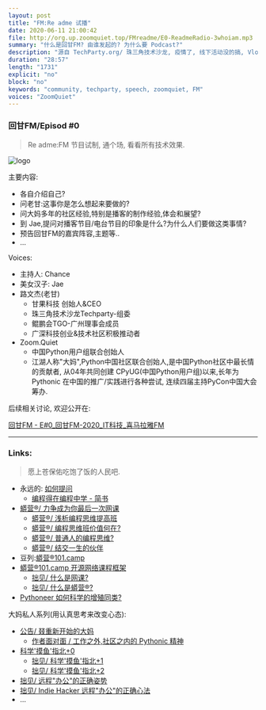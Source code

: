 ```yaml
---
layout: post
title: "FM:Re adme 试播"
date: 2020-06-11 21:00:42 
file: http://org.up.zoomquiet.top/FMreadme/E0-ReadmeRadio-3whoiam.mp3
summary: "什么是回甘FM? 由谁发起的? 为什么要 Podcast?"
description: "源自 TechParty.org/ 珠三角技术沙龙, 疫情了, 线下活动没的搞, Vlog 大家又没这个颜值, 所以, 播客来的相对容易些, 又是大家共同的体验, 那就来呗."
duration: "28:57" 
length: "1731"
explicit: "no" 
block: "no" 
keywords: "community, techparty, speech, zoomquiet, FM"
voices: "ZoomQuiet"
---
```


### 回甘FM/Episod #0 
> Re adme:FM 节目试制, 通个场, 看看所有技术效果.


![logo](http://ydlj.zoomquiet.top/ipic/2020-06-12-ReadmeChat-logo-zip.jpg)




主要内容:

- 各自介绍自己?
- 问老甘:这事你是怎么想起来要做的?
- 问大妈多年的社区经验,特别是播客的制作经验,体会和展望?
- 到 Jae,提问对播客节目/电台节目的印象是什么?为什么人们要做这类事情?
- 预告回甘FM的嘉宾阵容,主题等..
- ...

Voices:

- 主持人: Chance
- 美女汉子: Jae
- 路文杰(老甘)  
    + 甘果科技 创始人&CEO 
    + 珠三角技术沙龙Techparty-组委
    + 鲲鹏会TGO-广州理事会成员
    + 广深科技创业&技术社区积极推动者
- Zoom.Quiet
    + 中国Python用户组联合创始人
    + 江湖人称"大妈",Python中国社区联合创始人,是中国Python社区中最长情的贡献者, 从04年共同创建 CPyUG(中国Python用户组)以来,长年为 Pythonic 在中国的推广/实践进行各种尝试, 连续四届主持PyCon中国大会筹办. 


后续相关讨论, 欢迎公开在:

[回甘FM - E#0_回甘FM-2020_IT科技_喜马拉雅FM](http://xima.tv/HsymDb) 

-------------
### Links: 
> 愿上苍保佑吃饱了饭的人民吧.

- 永远的: [如何提问](https://gitlab.com/101camp/2py/tasks/wikis/HandBooks/Hb4Ask)
    + [编程得在编程中学 - 简书](https://www.jianshu.com/p/7314179ac730)
- [蟒营®/ 力争成为你最后一次网课](https://mp.weixin.qq.com/s/2GPsQK5gyd8jDV6tj_kGag)
    + [蟒营®/ 浅析编程思维提高班](https://mp.weixin.qq.com/s/OBQKmdeETg_w598_Xaf4eQ)
    + [蟒营®/ 编程思维班价值何在?](https://mp.weixin.qq.com/s/dBQ9qTSf4ys9Hjc2ThMpaQ)
    + [蟒营®/ 普通人的编程思维?](https://mp.weixin.qq.com/s/z5cr5TNIlfC2ArTkrvTNsQ)
    + [蟒营®/ 结交一生的伙伴](https://mp.weixin.qq.com/s/aR7QFEKR8hW1XRlkLS6qnQ)
- 豆列:[蟒营®101.camp](https://www.douban.com/doulist/119293075/)
- [蟒营®101.camp 开源网络课程框架](https://doc.101.camp/)
    + [拙见/ 什么是网课?](https://mp.weixin.qq.com/s/sYTdj0r9b9WTDJBYCkae3w)
    + [拙见/ 什么是蟒营®?](https://mp.weixin.qq.com/s/8hG366zSBNVWAcHA_zEAYA)
- [Pythoneer 如何科学的增殖同类?](https://blog.101.camp/nc/181012-preNC-pythoneer-growthup/)


大妈私人系列(用认真思考来改变心态):

- [公告/ 叕重新开始的大妈](https://mp.weixin.qq.com/s/N5TuRRbF485D4Q90XdDA7g)
    + [作者面对面 / 工作之外,社区之内的 Pythonic 精神](https://mp.weixin.qq.com/s/Rj3YRIpecMIsV9UzEY4_lw)
- [科学'摸鱼'指北+0](https://mp.weixin.qq.com/s/Q-keoD_3L29zKNPnwLTFXw)
    + [拙见/ 科学'摸鱼'指北+1](https://mp.weixin.qq.com/s/fnu9dtLQVc_TiShluhXccw)
    + [拙见/ 科学'摸鱼'指北+2](https://mp.weixin.qq.com/s/4NZGKhdbAaanxNKZyQR-vg)
- [拙见/ 远程"办公"的正确姿势](https://mp.weixin.qq.com/s/XzN7if9-ntvOkIbRrT4s_Q)
- [拙见/ Indie Hacker 远程"办公"的正确心法](https://mp.weixin.qq.com/s/d28HqnF5aRs0jZ4tKwSmQg)
- ... 


